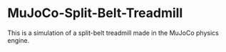 # MuJoCo-Split-Belt-Treadmill
This is a simulation of a split-belt treadmill made in the MuJoCo physics engine. 
